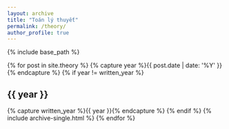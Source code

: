 ```yaml
---
layout: archive
title: "Toán lý thuyết"
permalink: /theory/
author_profile: true
---
```


{% include base_path %}

{% for post in site.theory %}
   {% capture year %}{{ post.date | date: '%Y' }}{% endcapture %}
   {% if year != written_year %}
     <h2 id="{{ year | slugify }}" class="archive__subtitle">{{ year }}</h2>
   {% capture written_year %}{{ year }}{% endcapture %}
   {% endif %}
  {% include archive-single.html %}
{% endfor %}
